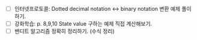 - [ ] 인터넷프로토콜: Dotted decimal notation <-> binary notation 변환 예제 풀이하기.
- [ ] 강화학습: p. 8,9,10 State value 구하는 예제 직접 계산해보기.
- [ ] 밴디트 알고리즘 정확히 정리하기. (수식 정리)